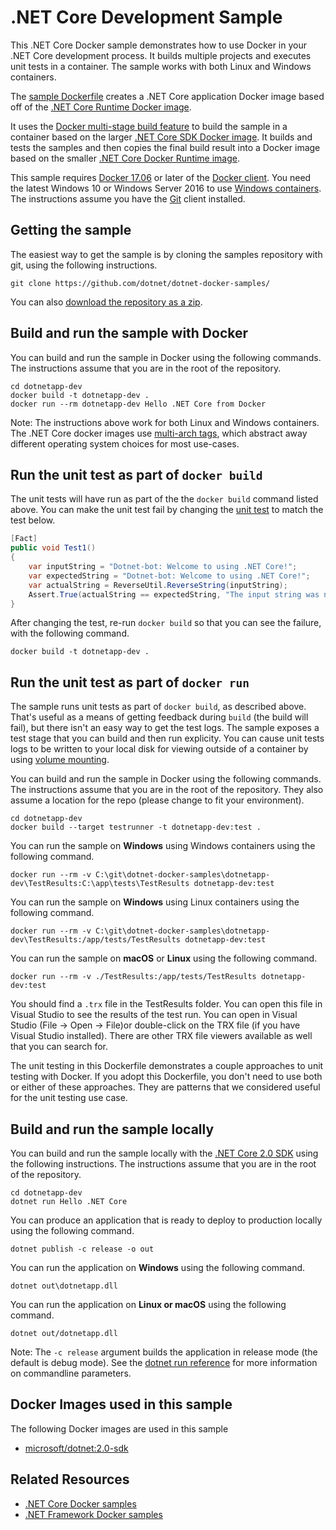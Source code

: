 # .NET Core Development Sample

This .NET Core Docker sample demonstrates how to use Docker in your .NET Core development process. It builds multiple projects and executes unit tests in a container. The sample works with both Linux and Windows containers.

The [sample Dockerfile](Dockerfile) creates a .NET Core application Docker image based off of the [.NET Core Runtime Docker image](https://hub.docker.com/r/microsoft/dotnet/).

It uses the [Docker multi-stage build feature](https://github.com/dotnet/announcements/issues/18) to build the sample in a container based on the larger [.NET Core SDK Docker image](https://hub.docker.com/r/microsoft/dotnet/). It builds and tests the samples and then copies the final build result into a Docker image based on the smaller [.NET Core Docker Runtime image](https://hub.docker.com/r/microsoft/dotnet/).

This sample requires [Docker 17.06](https://docs.docker.com/release-notes/docker-ce) or later of the [Docker client](https://www.docker.com/products/docker). You need the latest Windows 10 or Windows Server 2016 to use [Windows containers](http://aka.ms/windowscontainers). The instructions assume you have the [Git](https://git-scm.com/downloads) client installed.

## Getting the sample

The easiest way to get the sample is by cloning the samples repository with git, using the following instructions.

```console
git clone https://github.com/dotnet/dotnet-docker-samples/
```

You can also [download the repository as a zip](https://github.com/dotnet/dotnet-docker-samples/archive/master.zip).

## Build and run the sample with Docker

You can build and run the sample in Docker using the following commands. The instructions assume that you are in the root of the repository.

```console
cd dotnetapp-dev
docker build -t dotnetapp-dev .
docker run --rm dotnetapp-dev Hello .NET Core from Docker
```

Note: The instructions above work for both Linux and Windows containers. The .NET Core docker images use [multi-arch tags](https://github.com/dotnet/announcements/issues/14), which abstract away different operating system choices for most use-cases.

## Run the unit test as part of `docker build`

The unit tests will have run as part of the the `docker build` command listed above. You can make the unit test fail by changing the [unit test](tests/UnitTest1.cs) to match the test below.

```csharp
[Fact]
public void Test1()
{
    var inputString = "Dotnet-bot: Welcome to using .NET Core!";
    var expectedString = "Dotnet-bot: Welcome to using .NET Core!";
    var actualString = ReverseUtil.ReverseString(inputString);
    Assert.True(actualString == expectedString, "The input string was not reversed correctly.");
}
```

After changing the test, re-run `docker build` so that you can see the failure, with the following command.

```console
docker build -t dotnetapp-dev .
```

## Run the unit test as part of `docker run`

The sample runs unit tests as part of `docker build`, as described above. That's useful as a means of getting feedback during `build` (the build will fail), but there isn't an easy way to get the test logs. The sample exposes a test stage that you can build and then run explicity. You can cause unit tests logs to be written to your local disk for viewing outside of a container by using [volume mounting](https://docs.docker.com/engine/admin/volumes/volumes/).

You can build and run the sample in Docker using the following commands. The instructions assume that you are in the root of the repository. They also assume a location for the repo (please change to fit your environment).

```console
cd dotnetapp-dev
docker build --target testrunner -t dotnetapp-dev:test .
```

You can run the sample on **Windows** using Windows containers using the following command.

```console
docker run --rm -v C:\git\dotnet-docker-samples\dotnetapp-dev\TestResults:C:\app\tests\TestResults dotnetapp-dev:test
```

You can run the sample on **Windows** using Linux containers using the following command.

```console
docker run --rm -v C:\git\dotnet-docker-samples\dotnetapp-dev\TestResults:/app/tests/TestResults dotnetapp-dev:test
```

You can run the sample on **macOS** or **Linux** using the following command.

```console
docker run --rm -v ./TestResults:/app/tests/TestResults dotnetapp-dev:test
```

You should find a `.trx` file in the TestResults folder. You can open this file in Visual Studio to see the results of the test run. You can open in Visual Studio (File -> Open -> File)or double-click on the TRX file (if you have Visual Studio installed). There are other TRX file viewers available as well that you can search for.

The unit testing in this Dockerfile demonstrates a couple approaches to unit testing with Docker. If you adopt this Dockerfile, you don't need to use both or either of these approaches. They are patterns that we considered useful for the unit testing use case.

## Build and run the sample locally

You can build and run the sample locally with the [.NET Core 2.0 SDK](https://www.microsoft.com/net/download/core) using the following instructions. The instructions assume that you are in the root of the repository.

```console
cd dotnetapp-dev
dotnet run Hello .NET Core
```

You can produce an application that is ready to deploy to production locally using the following command.

```console
dotnet publish -c release -o out
```

You can run the application on **Windows** using the following command.

```console
dotnet out\dotnetapp.dll
```

You can run the application on **Linux or macOS** using the following command.

```console
dotnet out/dotnetapp.dll
```

Note: The `-c release` argument builds the application in release mode (the default is debug mode). See the [dotnet run reference](https://docs.microsoft.com/dotnet/core/tools/dotnet-run) for more information on commandline parameters.

## Docker Images used in this sample

The following Docker images are used in this sample

* [microsoft/dotnet:2.0-sdk](https://hub.docker.com/r/microsoft/dotnet)

## Related Resources

* [.NET Core Docker samples](../README.md)
* [.NET Framework Docker samples](https://github.com/Microsoft/dotnet-framework-docker-samples)
